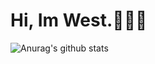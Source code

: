 # Hi, Im West.👨🏼‍💻

![Anurag's github stats](https://github-readme-stats.vercel.app/api?username=wesrt&show_icons=true&theme=tokyonight)
